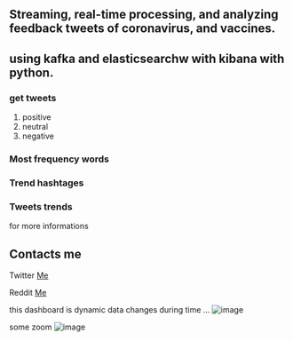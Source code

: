 ## Streaming, real-time processing, and analyzing feedback tweets of coronavirus, and vaccines.

## using kafka and elasticsearchw with kibana with python.

### get tweets 
1. positive 
2. neutral
3. negative

### Most frequency words 
### Trend hashtages
### Tweets trends 

for more informations
## Contacts me
Twitter  [Me](https://twitter.com/sin_moody)

Reddit [Me](https://www.reddit.com/user/moody_sin)

this dashboard is dynamic data changes during time ... 
![image](https://user-images.githubusercontent.com/63523451/126250676-ec595f4c-d707-4371-a288-257efe8336a1.png)

some zoom
![image](https://user-images.githubusercontent.com/63523451/126251670-59ed2416-396e-49c6-93fd-e62a727964fd.png)

